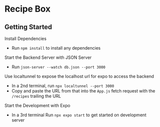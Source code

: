 # Recipe Box

## Getting Started

Install Dependencies
- Run `npm install` to install any dependencies

Start the Backend Server with JSON Server
- Run `json-server --watch db.json --port 3000`

Use localtunnel to expose the localhost url for expo to access the backend
- In a 2nd terminal, run `npx localtunnel --port 3000`
- Copy and paste the URL from that into the `App.js` fetch request with the `/recipes` trailing the URL

Start the Development with Expo
- In a 3rd terminal Run `npx expo start` to get started on development server
